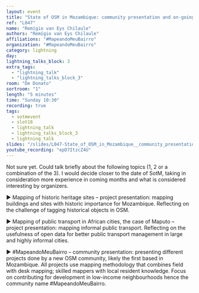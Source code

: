```yaml
---
layout: event
title: "State of OSM in Mozambique: community presentation and on-going projects"
ref: "L047"
name: "Remígio van Eys Chilaule"
authors: "Remígio van Eys Chilaule"
affiliations: "#MapeandoMeuBairro"
organization: "#MapeandoMeuBairro"
category: lightning
day: 
lightning_talks_block: 3
extra_tags:
  - "lightning_talk"
  - "lightning_talks_block_3"
room: "De Donato"
sortroom: "1"
length: "5 minutes"
time: "Sunday 10:30"
recording: true
tags:
  - sotmevent
  - slot18
  - lightning_talk
  - lightning_talks_block_3
  - lightning_talk
slides: "/slides/L047-State_of_OSM_in_Mozambique__community_presentation_and_on-going_projects.pdf"
youtube_recording: "epD7ItzcZ4U"
---
```

Not sure yet. Could talk briefly about the following topics (1, 2 or a combination of the 3). I would decide closer to the date of SotM, taking in consideration more experience in coming months and what is considered interesting by organizers.

► Mapping of historic heritage sites – project presentation: mapping buildings and sites with historic importance for Mozambique. Reflecting on the challenge of tagging historical objects in OSM.

► Mapping of public transport in African cities, the case of Maputo – project presentation: mapping informal public transport. Reflecting on the usefulness of open data for better public transport management in large and highly informal cities.

► #MapeandoMeuBairro – community presentation: presenting different projects done by a new OSM community, likely the first based in Mozambique. All projects use mapping methodology that combines field with desk mapping; skilled mappers with local resident knowledge. Focus on contributing for development in low-income neighbourhoods hence the community name #MapeandoMeuBairro.